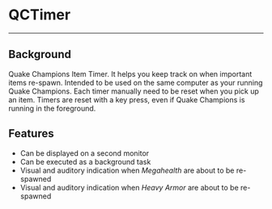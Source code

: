 # QCTimer
---
## Background
Quake Champions Item Timer. It helps you keep track on when important items re-spawn. Intended to be used on the same computer as your running Quake Champions. Each timer manually need to be reset when you pick up an item. Timers are reset with a key press, even if Quake Champions is running in the foreground.

## Features
* Can be displayed on a second monitor
* Can be executed as a background task
* Visual and auditory indication when *Megahealth* are about to be re-spawned
* Visual and auditory indication when *Heavy Armor* are about to be re-spawned
